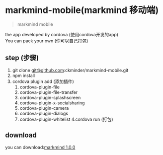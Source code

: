 # markmind-mobile(markmind 移动端)
> markmind mobile

the app developed by cordova (使用cordova开发的app)  
You can pack your own (你可以自己打包)  

## step (步骤)

1. git clone git@github.com:ckminder/markmind-mobile.git
2. npm install
3. cordova plugin add (添加插件)
    1. cordova-plugin-file
    2. cordova-plugin-file-transfer
    3. cordova-plugin-splashscreen
    4. cordova-plugin-x-socialsharing
    5. cordova-plugin-camera
    6. cordova-plugin-dialogs
    7. cordova-plugin-whitelist
4.cordova run  (打包)

## download

you can download:[markmind 1.0.0]()






